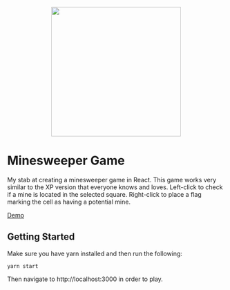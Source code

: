 <p align="center">
  <img width="300" height="300" src="https://i.imgur.com/b1IDOG1.png">
</p>

# Minesweeper Game
My stab at creating a minesweeper game in React. This game works very similar to the XP version that everyone knows and loves. Left-click to check if a mine is located in the selected square. Right-click to place a flag marking the cell as having a potential mine.

[Demo](http://mynesweeper.s3-website-us-east-1.amazonaws.com/)

## Getting Started
Make sure you have yarn installed and then run the following:

```yarn start```

Then navigate to http://localhost:3000 in order to play.